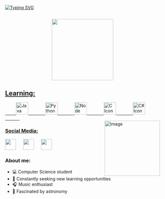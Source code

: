 [![Typing SVG](https://readme-typing-svg.herokuapp.com/?color=FFFFFF&size=25&center=true&vCenter=true&width=1000&lines=Hi,+I'm+Yasmin+Viegas;I'm+19+years+old;I'm+a+Computer+Science+student;Explore+my+Universe!+:%29)](https://git.io/typing-svg)
## 

<div align="center">

  <a href="https://github.com/yasyaaaas">
   <!--
   <img height="190em" src="https://github-readme-stats.vercel.app/api?username=yasyaaaas&show_icons=true&theme=radical&include_all_commits=true"/>
    -->
   <img height="200em" src="https://github-readme-stats.vercel.app/api/top-langs/?username=yasyaaaas&layout=compact&langs_count=12&theme=omni"/>
 
</div>

## Learning:
<div>
  <div style="display: inline_block" >
  &nbsp;&nbsp;&nbsp;&nbsp;&nbsp;&nbsp;&nbsp;&nbsp;
   <img style="height: 40px" alt="Java Icon" src="https://cdn.jsdelivr.net/gh/devicons/devicon/icons/java/java-plain.svg" />
   &nbsp;&nbsp;&nbsp;&nbsp;&nbsp;&nbsp;&nbsp;&nbsp;&nbsp;&nbsp;&nbsp;&nbsp;
   <img style="height: 40px" alt="Python Icon" src="https://cdn.jsdelivr.net/gh/devicons/devicon/icons/python/python-plain.svg" />
   &nbsp;&nbsp;&nbsp;&nbsp;&nbsp;&nbsp;&nbsp;&nbsp;&nbsp;&nbsp;&nbsp;&nbsp;
   <img style="height: 40px" alt="Node Icon" src="https://cdn.jsdelivr.net/gh/devicons/devicon/icons/nodejs/nodejs-line.svg"/>
   &nbsp;&nbsp;&nbsp;&nbsp;&nbsp;&nbsp;&nbsp;&nbsp;&nbsp;&nbsp;&nbsp;&nbsp;
   <img style="height: 40px" alt="C Icon" src="https://cdn.jsdelivr.net/gh/devicons/devicon/icons/c/c-line.svg"/>
   &nbsp;&nbsp;&nbsp;&nbsp;&nbsp;&nbsp;&nbsp;&nbsp;&nbsp;&nbsp;&nbsp;&nbsp;
   <img style="height: 40px" alt="C# Icon" src="https://cdn.jsdelivr.net/gh/devicons/devicon/icons/csharp/csharp-line.svg"/>
   &nbsp;&nbsp;&nbsp;&nbsp;&nbsp;&nbsp;&nbsp;&nbsp;&nbsp;&nbsp;&nbsp;&nbsp;
 </div>
  <div style="display: inline_block">
   <img align="right" height="180em" alt="Image" src="https://media.giphy.com/media/cgW5iwX0e37qg/giphy.gif">
  </div>
</div>

 ### Social Media:
<div> 
  <a href="https://www.linkedin.com/in/yasmin-viegas-518948277/" target="_blank"><img src="https://img.shields.io/badge/-LinkedIn-%23333?style=for-the-badge&logo=linkedin&logoColor=white" target="_blank" style="height: 35px"></a> 
   &nbsp;&nbsp;&nbsp;&nbsp;
  <a href="https://www.instagram.com/yasmincassemiro_/" target="_blank"><img src="https://img.shields.io/badge/-Instagram-%23333?style=for-the-badge&logo=instagram&logoColor=white" target="_blank" style="height: 35px"></></a>
   &nbsp;&nbsp;&nbsp;&nbsp;
  <a href = "mailto: yasminviegas98@gmail.com" target="_blank"><img src="https://img.shields.io/badge/-Gmail-%23333?style=for-the-badge&logo=gmail&logoColor=white" target="_blank" style="height: 35px"></></a>
</br>
  
</div>

 ### About me: 
- 💻 Computer Science student
- 🪩 Constantly seeking new learning opportunities
- 🎧 Music enthusiast
- 🔭 Fascinated by astronomy

<!--
A um passo de me jogar de uma ponte AAAAAAAAAAAAAAAAAAAAAAAAAA
(Taylor Swift te amo!!!!)
--> 
